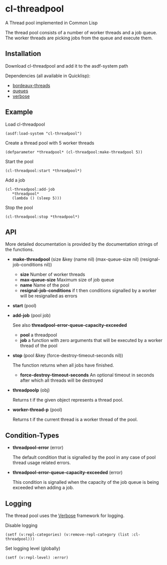 # cl-threadpool

A Thread pool implemented in Common Lisp

The thread pool consists of a number of worker threads and a job queue. The worker threads are picking
jobs from the queue and execute them. 

Installation
------------

Download cl-threadpool and add it to the asdf-system path

Dependencies (all available in Quicklisp):

* [bordeaux-threads](https://github.com/sionescu/bordeaux-threads) 
* [queues](https://github.com/oconnore/queues)
* [verbose](https://github.com/Shinmera/verbose)

Example
-------

Load cl-threadpool

    (asdf:load-system "cl-threadpool")

Create a thread pool with 5 worker threads

    (defparameter *threadpool* (cl-threadpool:make-threadpool 5))

Start the pool

    (cl-threadpool:start *threadpool*)

Add a job

    (cl-threadpool:add-job
       *threadpool*
       (lambda () (sleep 5)))

Stop the pool

    (cl-threadpool:stop *threadpool*)


API
---

More detailed documentation is provided by the documentation strings of the functions.

* **make-threadpool** (size &key (name nil) (max-queue-size nil) (resignal-job-conditions nil))

    * __size__ Number of worker threads
    * __max-queue-size__ Maximum size of job queue
    * __name__  Name of the pool
    * __resignal-job-conditions__ if t then conditions signalled by a worker will be resignalled as errors
  
* **start** (pool)

* **add-job** (pool job)

   See also **threadpool-error-queue-capacity-exceeded**

    * __pool__ a threadpool   
    * __job__  a function with zero arguments that will be executed by a worker thread of the pool

* **stop** (pool &key (force-destroy-timeout-seconds nil))

   The function returns when all jobs have finished.

    * __force-destroy-timeout-seconds__ An optional timeout in seconds after which all threads will be destroyed
  
* **threadpoolp** (obj)

   Returns t if the given object represents a thread pool.

* **worker-thread-p** (pool)

   Returns t if the current thread is a worker thread of the pool.

Condition-Types
---------------

* **threadpool-error** (error)

   The default condition that is signalled by the pool in any case of pool thread usage related errors.

* **threadpool-error-queue-capacity-exceeded** (error)

   This condition is signalled when the capacity of the job queue is being exceeded when adding a job.


Logging
-------

The thread pool uses the [Verbose](https://github.com/Shinmera/verbose) framework for logging.

Disable logging

    (setf (v:repl-categories) (v:remove-repl-category (list :cl-threadpool)))

Set logging level (globally)

    (setf (v:repl-level) :error)

